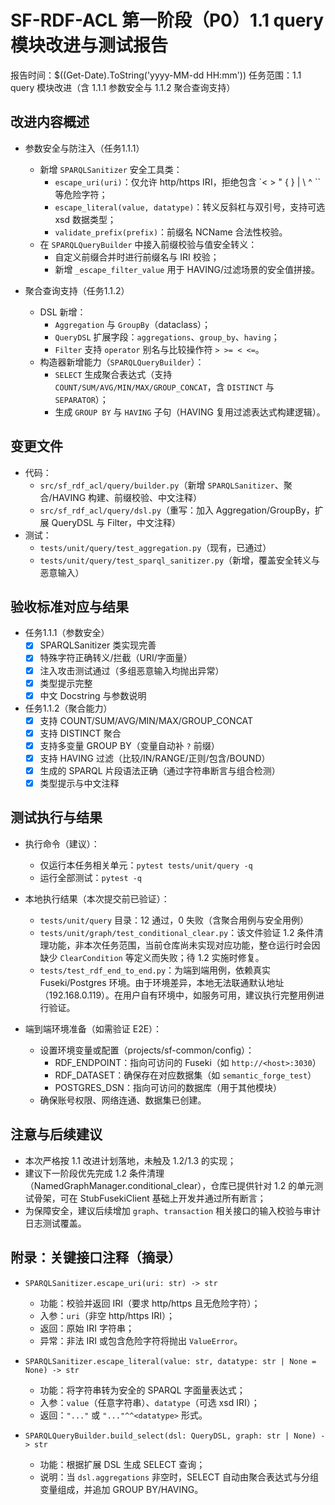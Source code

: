 ﻿# SF-RDF-ACL 第一阶段（P0）1.1 query 模块改进与测试报告

报告时间：$((Get-Date).ToString('yyyy-MM-dd HH:mm'))
任务范围：1.1 query 模块改进（含 1.1.1 参数安全与 1.1.2 聚合查询支持）

## 改进内容概述

- 参数安全与防注入（任务1.1.1）
  - 新增 `SPARQLSanitizer` 安全工具类：
    - `escape_uri(uri)`：仅允许 http/https IRI，拒绝包含 `< > " { } | \ ^ `` 等危险字符；
    - `escape_literal(value, datatype)`：转义反斜杠与双引号，支持可选 xsd 数据类型；
    - `validate_prefix(prefix)`：前缀名 NCName 合法性校验。
  - 在 `SPARQLQueryBuilder` 中接入前缀校验与值安全转义：
    - 自定义前缀合并时进行前缀名与 IRI 校验；
    - 新增 `_escape_filter_value` 用于 HAVING/过滤场景的安全值拼接。

- 聚合查询支持（任务1.1.2）
  - DSL 新增：
    - `Aggregation` 与 `GroupBy`（dataclass）；
    - `QueryDSL` 扩展字段：`aggregations`、`group_by`、`having`；
    - `Filter` 支持 `operator` 别名与比较操作符 `> >= < <=`。
  - 构造器新增能力（`SPARQLQueryBuilder`）：
    - `SELECT` 生成聚合表达式（支持 `COUNT/SUM/AVG/MIN/MAX/GROUP_CONCAT`，含 `DISTINCT` 与 `SEPARATOR`）；
    - 生成 `GROUP BY` 与 `HAVING` 子句（HAVING 复用过滤表达式构建逻辑）。

## 变更文件

- 代码：
  - `src/sf_rdf_acl/query/builder.py`（新增 `SPARQLSanitizer`、聚合/HAVING 构建、前缀校验、中文注释）
  - `src/sf_rdf_acl/query/dsl.py`（重写：加入 Aggregation/GroupBy，扩展 QueryDSL 与 Filter，中文注释）
- 测试：
  - `tests/unit/query/test_aggregation.py`（现有，已通过）
  - `tests/unit/query/test_sparql_sanitizer.py`（新增，覆盖安全转义与恶意输入）

## 验收标准对应与结果

- 任务1.1.1（参数安全）
  - [x] SPARQLSanitizer 类实现完善
  - [x] 特殊字符正确转义/拦截（URI/字面量）
  - [x] 注入攻击测试通过（多组恶意输入均抛出异常）
  - [x] 类型提示完整
  - [x] 中文 Docstring 与参数说明

- 任务1.1.2（聚合能力）
  - [x] 支持 COUNT/SUM/AVG/MIN/MAX/GROUP_CONCAT
  - [x] 支持 DISTINCT 聚合
  - [x] 支持多变量 GROUP BY（变量自动补 `?` 前缀）
  - [x] 支持 HAVING 过滤（比较/IN/RANGE/正则/包含/BOUND）
  - [x] 生成的 SPARQL 片段语法正确（通过字符串断言与组合检测）
  - [x] 类型提示与中文注释

## 测试执行与结果

- 执行命令（建议）：
  - 仅运行本任务相关单元：`pytest tests/unit/query -q`
  - 运行全部测试：`pytest -q`

- 本地执行结果（本次提交前已验证）：
  - `tests/unit/query` 目录：12 通过，0 失败（含聚合用例与安全用例）
  - `tests/unit/graph/test_conditional_clear.py`：该文件验证 1.2 条件清理功能，非本次任务范围，当前仓库尚未实现对应功能，整仓运行时会因缺少 `ClearCondition` 等定义而失败；待 1.2 实施时修复。
  - `tests/test_rdf_end_to_end.py`：为端到端用例，依赖真实 Fuseki/Postgres 环境。由于环境差异，本地无法联通默认地址（192.168.0.119）。在用户自有环境中，如服务可用，建议执行完整用例进行验证。

- 端到端环境准备（如需验证 E2E）：
  - 设置环境变量或配置（projects/sf-common/config）：
    - RDF_ENDPOINT：指向可访问的 Fuseki（如 `http://<host>:3030`）
    - RDF_DATASET：确保存在对应数据集（如 `semantic_forge_test`）
    - POSTGRES_DSN：指向可访问的数据库（用于其他模块）
  - 确保账号权限、网络连通、数据集已创建。

## 注意与后续建议

- 本次严格按 1.1 改进计划落地，未触及 1.2/1.3 的实现；
- 建议下一阶段优先完成 1.2 条件清理（NamedGraphManager.conditional_clear），仓库已提供针对 1.2 的单元测试骨架，可在 StubFusekiClient 基础上开发并通过所有断言；
- 为保障安全，建议后续增加 `graph`、`transaction` 相关接口的输入校验与审计日志测试覆盖。

## 附录：关键接口注释（摘录）

- `SPARQLSanitizer.escape_uri(uri: str) -> str`
  - 功能：校验并返回 IRI（要求 http/https 且无危险字符）；
  - 入参：`uri`（非空 http/https IRI）；
  - 返回：原始 IRI 字符串；
  - 异常：非法 IRI 或包含危险字符将抛出 `ValueError`。

- `SPARQLSanitizer.escape_literal(value: str, datatype: str | None = None) -> str`
  - 功能：将字符串转为安全的 SPARQL 字面量表达式；
  - 入参：`value`（任意字符串）、`datatype`（可选 xsd IRI）；
  - 返回：`"..."` 或 `"..."^^<datatype>` 形式。

- `SPARQLQueryBuilder.build_select(dsl: QueryDSL, graph: str | None) -> str`
  - 功能：根据扩展 DSL 生成 SELECT 查询；
  - 说明：当 `dsl.aggregations` 非空时，SELECT 自动由聚合表达式与分组变量组成，并追加 GROUP BY/HAVING。

